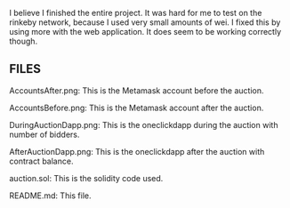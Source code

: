 I believe I finished the entire project. It was hard for me to test on the rinkeby network, because I used very small amounts of wei. I fixed this by using more with the web application. It does seem to be working correctly though.

FILES
-----------
AccountsAfter.png:
    This is the Metamask account before the auction.

AccountsBefore.png:
    This is the Metamask account after the auction.

DuringAuctionDapp.png:
    This is the oneclickdapp during the auction with number of bidders.

AfterAuctionDapp.png:
    This is the oneclickdapp after the auction with contract balance.

auction.sol:
    This is the solidity code used.

README.md:
    This file.
